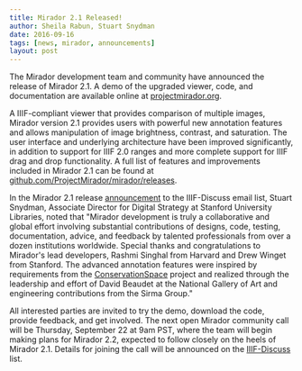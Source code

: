 ```yaml
---
title: Mirador 2.1 Released!
author: Sheila Rabun, Stuart Snydman
date: 2016-09-16
tags: [news, mirador, announcements]
layout: post
---
```


The Mirador development team and community have announced the release of Mirador 2.1. A demo of the upgraded viewer, code, and documentation are available online at [projectmirador.org][project-mirador].

A IIIF-compliant viewer that provides comparison of multiple images, Mirador version 2.1 provides users with powerful new annotation features and allows manipulation of image brightness, contrast, and saturation. The user interface and underlying architecture have been improved significantly, in addition to support for IIIF 2.0 ranges and more complete support for IIIF drag and drop functionality. A full list of features and improvements included in Mirador 2.1 can be found at [github.com/ProjectMirador/mirador/releases][mirador-releases].

In the Mirador 2.1 release [announcement][iiif-announcement] to the IIIF-Discuss email list, Stuart Snydman, Associate Director for Digital Strategy at Stanford University Libraries, noted that "Mirador development is truly a collaborative and global effort involving substantial contributions of designs, code, testing, documentation, advice, and feedback by talented professionals from over a dozen institutions worldwide. Special thanks and congratulations to Mirador's lead developers, Rashmi Singhal from Harvard and Drew Winget from Stanford. The advanced annotation features were inspired by requirements from the [ConservationSpace][conservationspace] project and realized through the leadership and effort of David Beaudet at the National Gallery of Art and engineering contributions from the Sirma Group."

 All interested parties are invited to try the demo, download the code, provide feedback, and get involved. The next open Mirador community call will be Thursday, September 22 at 9am PST, where the team will begin making plans for Mirador 2.2, expected to follow closely on the heels of Mirador 2.1. Details for joining the call will be announced on the [IIIF-Discuss][iiif-discuss] list.  

[project-mirador]: http://projectmirador.org
[mirador-releases]: https://github.com/ProjectMirador/mirador/releases
[conservationspace]: http://conspace.wixsite.com/conservationspace
[iiif-announcement]: https://groups.google.com/forum/#!topic/iiif-discuss/u_z4hZNvd1c
[iiif-discuss]: https://groups.google.com/forum/#!forum/iiif-discuss
